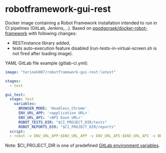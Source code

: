 # robotframework-gui-rest

Docker image containing a Robot Framework installation intended to run in CI pipelines (GitLab, Jenkins,...). Based on [ppodgorsek/docker-robot-framework](https://github.com/ppodgorsek/docker-robot-framework) with following changes:
- RESTinstance library added,
- tests auto-execution feature disabled (run-tests-in-virtual-screen.sh is not fired after loading image).

YAML GitLab file example (gitlab-ci.yml):
``` yaml
image: "terinek007/robotframework-gui-rest:latest"

stages:
  - test

gui_test:
  stage: test
    variables:
      BROWSER_MODE: 'Headless_Chrome'
      ENV_URL_APP: '<application URL>'
      ENV_URL_API: '<API base URL>'
      ROBOT_TESTS_DIR: "$CI_PROJECT_DIR/tests"
      ROBOT_REPORTS_DIR: "$CI_PROJECT_DIR/reports"
  script:
  - robot -v ENV_URL_APP:$ENV_URL_APP -v ENV_URL_API:$ENV_URL_API -v BROWSER_MODE:$BROWSER_MODE --escape space:_ --outputDir $ROBOT_REPORTS_DIR $ROBOT_TESTS_DIR
```
Note: $CI_PROJECT_DIR is one of predefined [GitLab environment variables](https://docs.gitlab.com/ee/ci/variables/predefined_variables.html).
